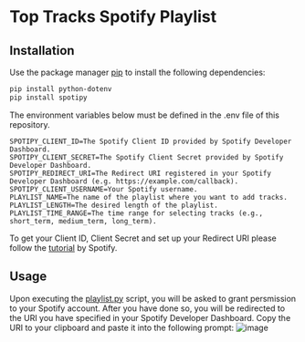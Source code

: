 # Top Tracks Spotify Playlist

## Installation

Use the package manager [pip](https://pip.pypa.io/en/stable/) to install the following dependencies:

```bash
pip install python-dotenv
pip install spotipy
```

The environment variables below must be defined in the .env file of this repository.

```
SPOTIPY_CLIENT_ID=The Spotify Client ID provided by Spotify Developer Dashboard.
SPOTIPY_CLIENT_SECRET=The Spotify Client Secret provided by Spotify Developer Dashboard.
SPOTIPY_REDIRECT_URI=The Redirect URI registered in your Spotify Developer Dashboard (e.g. https://example.com/callback).
SPOTIPY_CLIENT_USERNAME=Your Spotify username.
PLAYLIST_NAME=The name of the playlist where you want to add tracks.
PLAYLIST_LENGTH=The desired length of the playlist.
PLAYLIST_TIME_RANGE=The time range for selecting tracks (e.g., short_term, medium_term, long_term).
```

To get your Client ID, Client Secret and set up your Redirect URI please follow the [tutorial](https://developer.spotify.com/documentation/web-api/tutorials/getting-started#create-an-app) by Spotify.

## Usage

Upon executing the [playlist.py](https://github.com/rubengonzi/Top-Tracks-Spotify-Playlist/blob/main/playlist.py) script, you will be asked to grant persmission to your Spotify account. After you have done so, you will be redirected to the URI you have specified in your Spotify Developer Dashboard. Copy the URI to your clipboard and paste it into the following prompt:
![image](https://github.com/rubengonzi/Top-Tracks-Spotify-Playlist/assets/125918471/a488b7aa-bd53-404c-9cc7-b90080138e9a)
